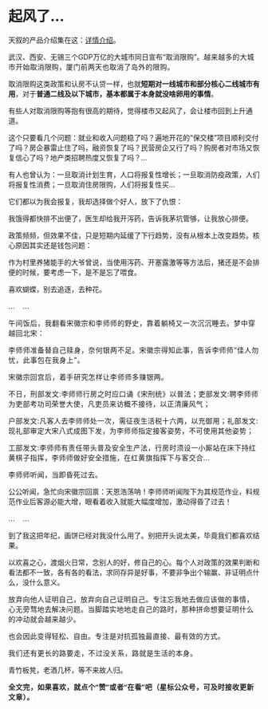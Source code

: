 # 起风了...

<p style="visibility: visible;">天叙的产品介绍集在这：<a target="_blank" href="http://mp.weixin.qq.com/s?__biz=Mzg2MTg2OTYzNQ==&amp;mid=2247483940&amp;idx=1&amp;sn=6b23f26d196bcb90302cf12e0f11dc68&amp;chksm=ce11c108f966481e748f12725bf52dbbcc3042704cc710a0a65bd5db7118fa534c31384a6397&amp;scene=21#wechat_redirect" textvalue="天叙 | 产品详情介绍" linktype="text" imgurl="" imgdata="null" data-itemshowtype="0" tab="innerlink" data-linktype="2" style="visibility: visible;" hasload="1">详情介绍</a>。<span style="font-size: var(--articleFontsize); letter-spacing: 0.034em; visibility: visible;"></span></p><p style="visibility: visible;">武汉、西安、无锡三个GDP万亿的大城市同日宣布“取消限购”。<span style="font-size: var(--articleFontsize); letter-spacing: 0.034em; visibility: visible;">越来越多的大城市开始取消限购，厦门</span><span style="font-size: var(--articleFontsize); letter-spacing: 0.034em; visibility: visible;">前两天</span><span style="font-size: var(--articleFontsize); letter-spacing: 0.034em; visibility: visible;">也</span><span style="font-size: var(--articleFontsize); letter-spacing: 0.034em; visibility: visible;">取消了岛外的限购。</span></p><p style="visibility: visible;">取消限购这类政策和认房不认贷一样，也就<strong style="visibility: visible;">短期对一线城市和部分核心二线城市有用</strong>，对于<strong style="visibility: visible;">普通二线及以下城市，基本都属于本身就没啥卵用的事情</strong>。</p><p style="visibility: visible;">有些人对取消限购等抱有很高的期待，觉得楼市又起风了，会让楼市回到上升通道。</p><p style="visibility: visible;">这个只要看几个问题：就业和收入问题稳了吗？遍地开花的“保交楼”项目顺利交付了吗？房企暴雷止住了吗，融资恢复了吗？民营房企又行了吗？购房者对市场又恢复信心了吗？地产类招聘热度又恢复了吗？...</p><p style="visibility: visible;">有人也曾认为：一旦取消计划生育，人口将报复性增长；一旦取消防疫政策，人们将报复性消费；一旦取消住房限购，人们将报复性买…</p><p style="visibility: visible;">它们都以为我会报复，我却选择做个好人，放下了仇恨：</p><p style="visibility: visible;">我饿得都快排不出便了，医生却给我开泻药，告诉我茅坑管够，让我放心排便。</p><p style="visibility: visible;">政策频频，但效果不佳，只是短期内延缓了下行趋势，没有从根本上改变趋势。核心原因其实还是钱包问题：<br style="visibility: visible;"></p><p style="visibility: visible;">作为村里养猪能手的大爷曾说，当使用泻药、开塞露激等等方法后，猪还是不会排便的时候，要考虑一下，是不是忘了喂食。</p><p style="visibility: visible;">喜欢蝴蝶，别去追逐，去种花。</p><p style="visibility: visible;"><span style="letter-spacing: 0.578px; text-wrap: wrap; visibility: visible;">...　<span style="letter-spacing: 0.578px; text-wrap: wrap; visibility: visible;">...</span></span><br style="visibility: visible;"></p><p style="visibility: visible;"><span style="letter-spacing: 0.578px; text-wrap: wrap; visibility: visible;"><span style="letter-spacing: 0.578px; text-wrap: wrap; visibility: visible;">午间饭后，我翻看宋徽宗和李师师的野史，靠着躺椅又一次沉沉睡去。梦中穿越回北宋：</span></span></p><p style="visibility: visible;"><span style="letter-spacing: 0.578px; text-wrap: wrap; visibility: visible;"><span style="letter-spacing: 0.578px; text-wrap: wrap; visibility: visible;">李师师准备替自己赎身，奈何银两不足。宋徽宗得知此事，告诉李师师“佳人勿忧，此事包在我身上”。</span></span></p><p style="visibility: visible;"><span style="letter-spacing: 0.578px; text-wrap: wrap; visibility: visible;"><span style="letter-spacing: 0.578px; text-wrap: wrap; visibility: visible;">宋徽宗回宫后，着手研究怎样让李师师多赚银两。</span></span></p><p style="visibility: visible;"><span style="letter-spacing: 0.578px; text-wrap: wrap; visibility: visible;"><span style="letter-spacing: 0.578px; text-wrap: wrap; visibility: visible;">不日，</span></span><span style="font-size: var(--articleFontsize); letter-spacing: 0.034em; visibility: visible;">刑部发文:李师师行房之时应口诵《宋刑统》以普法；</span><span style="font-size: var(--articleFontsize); letter-spacing: 0.034em; visibility: visible;">吏部发文:聘李师师为吏部考功司荣誉大使，凡吏员来访概不接待，以正清廉风气；</span></p><p style="visibility: visible;"><span style="font-size: var(--articleFontsize); letter-spacing: 0.034em; visibility: visible;"></span><span style="font-size: var(--articleFontsize); letter-spacing: 0.034em; visibility: visible;">户部发文:凡客人去李师师处一次，需征夜生活税十六两，以充御用；</span><span style="font-size: var(--articleFontsize); letter-spacing: 0.034em; visibility: visible;">礼部发文:现礼部审定大宋八式成图下发，为李师师指定接客姿势，不可使用其他姿势；</span></p><p><span style="font-size: var(--articleFontsize);letter-spacing: 0.034em;"></span><span style="font-size: var(--articleFontsize);letter-spacing: 0.034em;">工部发文:李师师有责任带头普及安全生产法，行房时须设一小厮站在床下持红黄棋子指挥，</span><span style="font-size: var(--articleFontsize);letter-spacing: 0.034em;">李师师做好安全措施，在红黄旗指挥下与客交合<span style="letter-spacing: 0.578px;text-wrap: wrap;">...</span></span></p><p><span style="font-size: var(--articleFontsize);letter-spacing: 0.034em;">李师师听闻，当即昏死过去。</span></p><p>公公听闻，急忙向宋徽宗回禀：天恩浩荡呐！李师师听闻陛下为其规范作业，料规范作业后客源必能大增，眼看着收入就能大幅度增加，激动得昏了过去！<br></p><p><span style="letter-spacing: 0.578px;text-wrap: wrap;">...　<span style="letter-spacing: 0.578px;text-wrap: wrap;">...</span></span></p><p>到了我这把年纪，画饼已经对我没什么用了。别把开头说太美，毕竟我们都喜欢结果。</p><p>以欢喜之心，渡烟火日常，念别人的好，修自己的心。每个人对政策的效果判断和看法都不一致，各有各的看法，求同存异是好事，不要非争出个输赢、非证明点什么，没什么意义。</p><p><span style="font-size: var(--articleFontsize);letter-spacing: 0.034em;">放弃向他人证明自己，放弃向自己证明自己。专注忘我地去做应该做的事情，心无旁骛地去解决问题。</span><span style="font-size: var(--articleFontsize);letter-spacing: 0.034em;">当脚踏实地地走自己的路时，那种拼命想要证明什么的冲动就会越来越少。</span></p><p><span style="font-size: var(--articleFontsize);letter-spacing: 0.034em;"></span><span style="font-size: var(--articleFontsize);letter-spacing: 0.034em;">也会因此变得轻松、自由。专注是对抗孤独最直接、最有效的方式。</span></p><p><span style="letter-spacing: 0.578px;text-wrap: wrap;"><span style="letter-spacing: 0.578px;text-wrap: wrap;">我们还有更长的路要走，不过没关系，路就是生活的本身。</span></span></p><p>青竹板凳，老酒几杯，等不来故人归。</p><p style="margin-bottom: 0px;"><strong style="outline: 0px;font-family: system-ui, -apple-system, BlinkMacSystemFont, &quot;Helvetica Neue&quot;, &quot;PingFang SC&quot;, &quot;Hiragino Sans GB&quot;, &quot;Microsoft YaHei UI&quot;, &quot;Microsoft YaHei&quot;, Arial, sans-serif;letter-spacing: 0.544px;text-wrap: wrap;background-color: rgb(255, 255, 255);color: rgb(34, 34, 34);font-size: 16px;"><span style="outline: 0px;font-size: 14px;">全文完，如果喜欢，就点个“赞”或者“在看”吧（星标公众号，可及时接收更新文章）。</span></strong></p><p style="display: none;"><mp-style-type data-value="3"></mp-style-type></p>